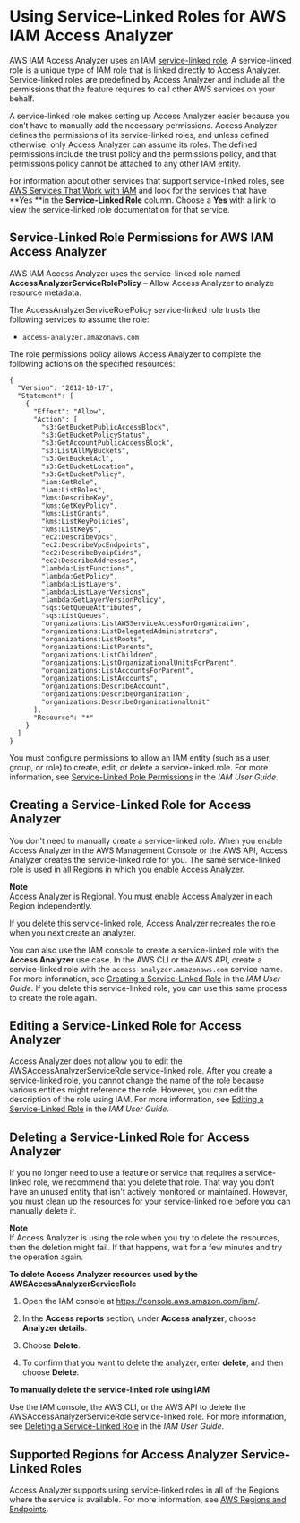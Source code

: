 # Using Service\-Linked Roles for AWS IAM Access Analyzer<a name="access-analyzer-using-service-linked-roles"></a>

AWS IAM Access Analyzer uses an IAM [ service\-linked role](https://docs.aws.amazon.com/IAM/latest/UserGuide/id_roles_terms-and-concepts.html#iam-term-service-linked-role)\. A service\-linked role is a unique type of IAM role that is linked directly to Access Analyzer\. Service\-linked roles are predefined by Access Analyzer and include all the permissions that the feature requires to call other AWS services on your behalf\.

A service\-linked role makes setting up Access Analyzer easier because you don’t have to manually add the necessary permissions\. Access Analyzer defines the permissions of its service\-linked roles, and unless defined otherwise, only Access Analyzer can assume its roles\. The defined permissions include the trust policy and the permissions policy, and that permissions policy cannot be attached to any other IAM entity\.

For information about other services that support service\-linked roles, see [AWS Services That Work with IAM](https://docs.aws.amazon.com/IAM/latest/UserGuide/reference_aws-services-that-work-with-iam.html) and look for the services that have **Yes **in the **Service\-Linked Role** column\. Choose a **Yes** with a link to view the service\-linked role documentation for that service\.

## Service\-Linked Role Permissions for AWS IAM Access Analyzer<a name="slr-permissions"></a>

AWS IAM Access Analyzer uses the service\-linked role named **AccessAnalyzerServiceRolePolicy** – Allow Access Analyzer to analyze resource metadata\.

The AccessAnalyzerServiceRolePolicy service\-linked role trusts the following services to assume the role:
+ `access-analyzer.amazonaws.com`

The role permissions policy allows Access Analyzer to complete the following actions on the specified resources:

```
{
  "Version": "2012-10-17",
  "Statement": [
    {
      "Effect": "Allow",
      "Action": [
        "s3:GetBucketPublicAccessBlock",
        "s3:GetBucketPolicyStatus",
        "s3:GetAccountPublicAccessBlock",
        "s3:ListAllMyBuckets",
        "s3:GetBucketAcl",
        "s3:GetBucketLocation",
        "s3:GetBucketPolicy",
        "iam:GetRole",
        "iam:ListRoles",
        "kms:DescribeKey",
        "kms:GetKeyPolicy",
        "kms:ListGrants",
        "kms:ListKeyPolicies",
        "kms:ListKeys",
        "ec2:DescribeVpcs",
        "ec2:DescribeVpcEndpoints",
        "ec2:DescribeByoipCidrs",
        "ec2:DescribeAddresses",
        "lambda:ListFunctions",
        "lambda:GetPolicy",
        "lambda:ListLayers",
        "lambda:ListLayerVersions",
        "lambda:GetLayerVersionPolicy",
        "sqs:GetQueueAttributes",
        "sqs:ListQueues",
        "organizations:ListAWSServiceAccessForOrganization",
        "organizations:ListDelegatedAdministrators",
        "organizations:ListRoots",
        "organizations:ListParents",
        "organizations:ListChildren",
        "organizations:ListOrganizationalUnitsForParent",
        "organizations:ListAccountsForParent",
        "organizations:ListAccounts",
        "organizations:DescribeAccount",
        "organizations:DescribeOrganization",
        "organizations:DescribeOrganizationalUnit"
      ],
      "Resource": "*"
    }
  ]
}
```

You must configure permissions to allow an IAM entity \(such as a user, group, or role\) to create, edit, or delete a service\-linked role\. For more information, see [Service\-Linked Role Permissions](https://docs.aws.amazon.com/IAM/latest/UserGuide/using-service-linked-roles.html#service-linked-role-permissions) in the *IAM User Guide*\.

## Creating a Service\-Linked Role for Access Analyzer<a name="create-slr"></a>

You don't need to manually create a service\-linked role\. When you enable Access Analyzer in the AWS Management Console or the AWS API, Access Analyzer creates the service\-linked role for you\. The same service\-linked role is used in all Regions in which you enable Access Analyzer\.

**Note**  
Access Analyzer is Regional\. You must enable Access Analyzer in each Region independently\.

If you delete this service\-linked role, Access Analyzer recreates the role when you next create an analyzer\.

You can also use the IAM console to create a service\-linked role with the **Access Analyzer** use case\. In the AWS CLI or the AWS API, create a service\-linked role with the `access-analyzer.amazonaws.com` service name\. For more information, see [Creating a Service\-Linked Role](https://docs.aws.amazon.com/IAM/latest/UserGuide/using-service-linked-roles.html#create-service-linked-role) in the *IAM User Guide*\. If you delete this service\-linked role, you can use this same process to create the role again\.

## Editing a Service\-Linked Role for Access Analyzer<a name="edit-slr"></a>

Access Analyzer does not allow you to edit the AWSAccessAnalyzerServiceRole service\-linked role\. After you create a service\-linked role, you cannot change the name of the role because various entities might reference the role\. However, you can edit the description of the role using IAM\. For more information, see [Editing a Service\-Linked Role](https://docs.aws.amazon.com/IAM/latest/UserGuide/using-service-linked-roles.html#edit-service-linked-role) in the *IAM User Guide*\.

## Deleting a Service\-Linked Role for Access Analyzer<a name="delete-slr"></a>

If you no longer need to use a feature or service that requires a service\-linked role, we recommend that you delete that role\. That way you don’t have an unused entity that isn't actively monitored or maintained\. However, you must clean up the resources for your service\-linked role before you can manually delete it\.

**Note**  
If Access Analyzer is using the role when you try to delete the resources, then the deletion might fail\. If that happens, wait for a few minutes and try the operation again\.

**To delete Access Analyzer resources used by the AWSAccessAnalyzerServiceRole**

1. Open the IAM console at [https://console\.aws\.amazon\.com/iam/](https://console.aws.amazon.com/iam/)\.

1. In the **Access reports** section, under **Access analyzer**, choose **Analyzer details**\.

1. Choose **Delete**\.

1. To confirm that you want to delete the analyzer, enter **delete**, and then choose **Delete**\.

**To manually delete the service\-linked role using IAM**

Use the IAM console, the AWS CLI, or the AWS API to delete the AWSAccessAnalyzerServiceRole service\-linked role\. For more information, see [Deleting a Service\-Linked Role](https://docs.aws.amazon.com/IAM/latest/UserGuide/using-service-linked-roles.html#delete-service-linked-role) in the *IAM User Guide*\.

## Supported Regions for Access Analyzer Service\-Linked Roles<a name="slr-regions"></a>

Access Analyzer supports using service\-linked roles in all of the Regions where the service is available\. For more information, see [AWS Regions and Endpoints](https://docs.aws.amazon.com/general/latest/gr/rande.html)\.